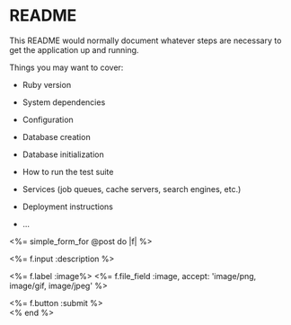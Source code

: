 # README

This README would normally document whatever steps are necessary to get the
application up and running.

Things you may want to cover:

- Ruby version

- System dependencies

- Configuration

- Database creation

- Database initialization

- How to run the test suite

- Services (job queues, cache servers, search engines, etc.)

- Deployment instructions

- ...

<form>
    <%= simple_form_for @post do |f| %>
        <div class="form-group">
            <p class="text-center"><%= f.input :description %></p>
        </div>
        <div class="form-group">
            <p><%= f.label :image%>
            <%= f.file_field :image, accept: 'image/png, image/gif, image/jpeg' %></p>
            <%= f.button :submit %>
        </div>
    <% end %>
</form>
